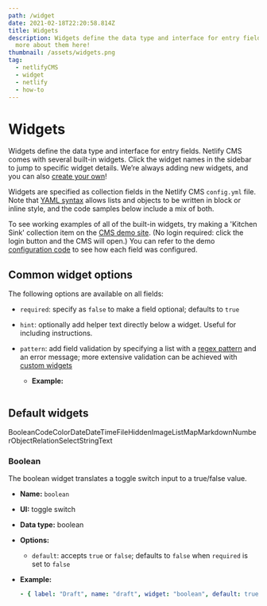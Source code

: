 ```yaml
---
path: /widget
date: 2021-02-18T22:20:58.814Z
title: Widgets
description: Widgets define the data type and interface for entry fields. Know
  more about them here!
thumbnail: /assets/widgets.png
tag:
  - netlifyCMS
  - widget
  - netlify
  - how-to
---
```


<!--StartFragment-->

# Widgets

Widgets define the data type and interface for entry fields. Netlify CMS comes with several built-in widgets. Click the widget names in the sidebar to jump to specific widget details. We’re always adding new widgets, and you can also [create your own](https://www.netlifycms.org/docs/custom-widgets)!

Widgets are specified as collection fields in the Netlify CMS `config.yml` file. Note that [YAML syntax](https://en.wikipedia.org/wiki/YAML#Basic_components) allows lists and objects to be written in block or inline style, and the code samples below include a mix of both.

To see working examples of all of the built-in widgets, try making a 'Kitchen Sink' collection item on the [CMS demo site](https://cms-demo.netlify.com/). (No login required: click the login button and the CMS will open.) You can refer to the demo [configuration code](https://github.com/netlify/netlify-cms/blob/master/dev-test/config.yml) to see how each field was configured.

## [](https://www.netlifycms.org/docs/widgets/#common-widget-options)Common widget options

The following options are available on all fields:

- `required`: specify as `false` to make a field optional; defaults to `true`
- `hint`: optionally add helper text directly below a widget. Useful for including instructions.
- `pattern`: add field validation by specifying a list with a [regex pattern](https://regexr.com/) and an error message; more extensive validation can be achieved with [custom widgets](https://www.netlifycms.org/docs/custom-widgets/#advanced-field-validation)

  - **Example:**

    ```yaml

    ```

## [](https://www.netlifycms.org/docs/widgets/#default-widgets)Default widgets

BooleanCodeColorDateDateTimeFileHiddenImageListMapMarkdownNumberObjectRelationSelectStringText

### Boolean

The boolean widget translates a toggle switch input to a true/false value.

- **Name:** `boolean`
- **UI:** toggle switch
- **Data type:** boolean
- **Options:**

  - `default`: accepts `true` or `false`; defaults to `false` when `required` is set to `false`

- **Example:**

  ```yaml
  - { label: "Draft", name: "draft", widget: "boolean", default: true }
  ```

<!--EndFragment-->
